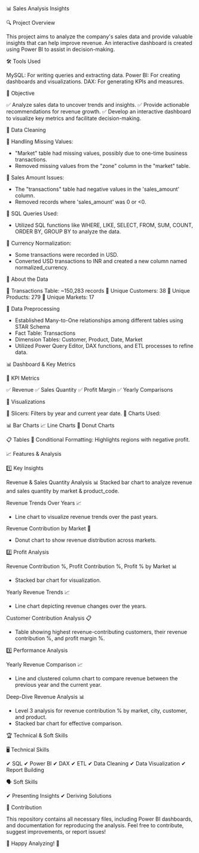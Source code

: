 📊 Sales Analysis Insights

🔍 Project Overview

This project aims to analyze the company's sales data and provide valuable insights that can help improve revenue. An interactive dashboard is created using Power BI to assist in decision-making.

🛠 Tools Used

MySQL: For writing queries and extracting data.
Power BI: For creating dashboards and visualizations.
DAX: For generating KPIs and measures.

🎯 Objective

✅ Analyze sales data to uncover trends and insights.
✅ Provide actionable recommendations for revenue growth.
✅ Develop an interactive dashboard to visualize key metrics and facilitate decision-making.

🧹 Data Cleaning

🔹 Handling Missing Values:

- "Market" table had missing values, possibly due to one-time business transactions.
- Removed missing values from the "zone" column in the "market" table.

🔹 Sales Amount Issues:

- The "transactions" table had negative values in the 'sales_amount' column.
- Removed records where 'sales_amount' was 0 or <0.

🔹 SQL Queries Used:

- Utilized SQL functions like WHERE, LIKE, SELECT, FROM, SUM, COUNT, ORDER BY, GROUP BY to analyze the data.

🔹 Currency Normalization:

- Some transactions were recorded in USD.
- Converted USD transactions to INR and created a new column named normalized_currency.

📂 About the Data

📌 Transactions Table: ~150,283 records
📌 Unique Customers: 38
📌 Unique Products: 279
📌 Unique Markets: 17

🔄 Data Preprocessing

- Established Many-to-One relationships among different tables using STAR Schema
- Fact Table: Transactions
- Dimension Tables: Customer, Product, Date, Market
- Utilized Power Query Editor, DAX functions, and ETL processes to refine data.

📊 Dashboard & Key Metrics

📌 KPI Metrics

✅ Revenue
✅ Sales Quantity
✅ Profit Margin
✅ Yearly Comparisons

📌 Visualizations

🎯 Slicers: Filters by year and current year date.
🎯 Charts Used:

📊 Bar Charts
📈 Line Charts
🍩 Donut Charts

📋 Tables
🎯 Conditional Formatting: Highlights regions with negative profit.

📈 Features & Analysis

1️⃣ Key Insights

Revenue & Sales Quantity Analysis 📊
Stacked bar chart to analyze revenue and sales quantity by market & product_code.

Revenue Trends Over Years 📈
- Line chart to visualize revenue trends over the past years.

Revenue Contribution by Market 🍩
- Donut chart to show revenue distribution across markets.

2️⃣ Profit Analysis

Revenue Contribution %, Profit Contribution %, Profit % by Market 📊
- Stacked bar chart for visualization.

Yearly Revenue Trends 📈
- Line chart depicting revenue changes over the years.

Customer Contribution Analysis 📋
- Table showing highest revenue-contributing customers, their revenue contribution %, and profit margin %.

3️⃣ Performance Analysis

Yearly Revenue Comparison 📈
- Line and clustered column chart to compare revenue between the previous year and the current year.

Deep-Dive Revenue Analysis 📊
- Level 3 analysis for revenue contribution % by market, city, customer, and product.
- Stacked bar chart for effective comparison.

🏆 Technical & Soft Skills

🖥 Technical Skills

✔ SQL
✔ Power BI
✔ DAX
✔ ETL
✔ Data Cleaning
✔ Data Visualization
✔ Report Building

🗣 Soft Skills

✔ Presenting Insights
✔ Deriving Solutions

📌 Contribution

This repository contains all necessary files, including Power BI dashboards, and documentation for reproducing the analysis. Feel free to contribute, suggest improvements, or report issues!

🚀 Happy Analyzing! 🚀
